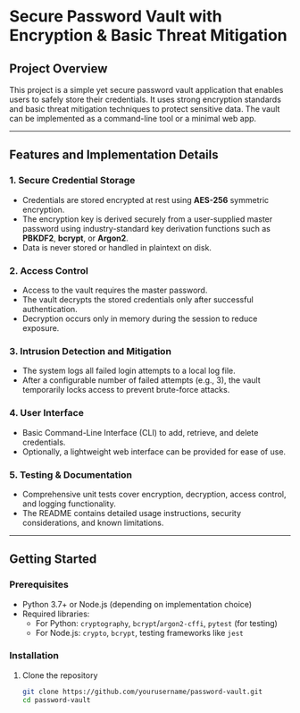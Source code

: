 # Secure Password Vault with Encryption & Basic Threat Mitigation

## Project Overview

This project is a simple yet secure password vault application that enables users to safely store their credentials. It uses strong encryption standards and basic threat mitigation techniques to protect sensitive data. The vault can be implemented as a command-line tool or a minimal web app.

---

## Features and Implementation Details

### 1. Secure Credential Storage
- Credentials are stored encrypted at rest using **AES-256** symmetric encryption.
- The encryption key is derived securely from a user-supplied master password using industry-standard key derivation functions such as **PBKDF2**, **bcrypt**, or **Argon2**.
- Data is never stored or handled in plaintext on disk.

### 2. Access Control
- Access to the vault requires the master password.
- The vault decrypts the stored credentials only after successful authentication.
- Decryption occurs only in memory during the session to reduce exposure.

### 3. Intrusion Detection and Mitigation
- The system logs all failed login attempts to a local log file.
- After a configurable number of failed attempts (e.g., 3), the vault temporarily locks access to prevent brute-force attacks.

### 4. User Interface
- Basic Command-Line Interface (CLI) to add, retrieve, and delete credentials.
- Optionally, a lightweight web interface can be provided for ease of use.

### 5. Testing & Documentation
- Comprehensive unit tests cover encryption, decryption, access control, and logging functionality.
- The README contains detailed usage instructions, security considerations, and known limitations.

---

## Getting Started

### Prerequisites
- Python 3.7+ or Node.js (depending on implementation choice)
- Required libraries:
  - For Python: `cryptography`, `bcrypt`/`argon2-cffi`, `pytest` (for testing)
  - For Node.js: `crypto`, `bcrypt`, testing frameworks like `jest`

### Installation
1. Clone the repository  
   ```bash
   git clone https://github.com/yourusername/password-vault.git
   cd password-vault
